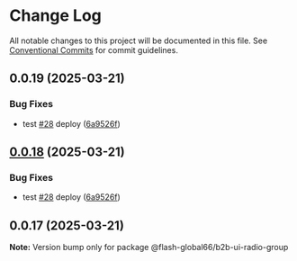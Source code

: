 # Change Log

All notable changes to this project will be documented in this file.
See [Conventional Commits](https://conventionalcommits.org) for commit guidelines.

## 0.0.19 (2025-03-21)


### Bug Fixes

* test [#28](https://github.com/Flash-Global66/b2b-ui-framework/issues/28) deploy ([6a9526f](https://github.com/Flash-Global66/b2b-ui-framework/commit/6a9526f986d683e05284d289c3022e35e1c7a590))





## [0.0.18](https://github.com/Flash-Global66/b2b-ui-framework/compare/@flash-global66/b2b-ui-radio-group@0.0.17...@flash-global66/b2b-ui-radio-group@0.0.18) (2025-03-21)


### Bug Fixes

* test [#28](https://github.com/Flash-Global66/b2b-ui-framework/issues/28) deploy ([6a9526f](https://github.com/Flash-Global66/b2b-ui-framework/commit/6a9526f986d683e05284d289c3022e35e1c7a590))





## 0.0.17 (2025-03-21)

**Note:** Version bump only for package @flash-global66/b2b-ui-radio-group
